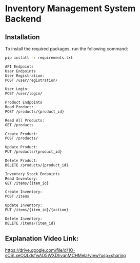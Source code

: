 # Inventory Management System Backend

## Installation

To install the required packages, run the following command:

```bash
pip install -r requirements.txt

API Endpoints
User Endpoints
User Registration:
POST /user/registration/

User Login:
POST /user/login/

Product Endpoints
Read Product:
POST /products/{product_id}

Read All Products:
GET /products

Create Product:
POST /products/

Update Product:
PUT /products/{product_id}

Delete Product:
DELETE /products/{product_id}

Inventory Stock Endpoints
Read Inventory:
GET /items/{item_id}

Create Inventory:
POST /items

Update Inventory:
PUT /items/{item_id}/{action}

Delete Inventory:
DELETE /items/{item_id}

```
## Explanation Video Link:
https://drive.google.com/file/d/1O-sCSLxeOQLdsfwAO5WXDhvqnMCHMela/view?usp=sharing
